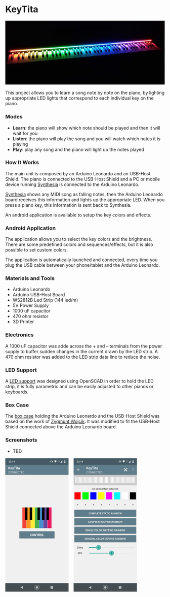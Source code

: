 KeyTita
========

<img src="/media/keytita.png?raw=true">

This project allows you to learn a song note by note on the piano, by lighting up appropriate LED lights that correspond to each individual key on the piano.

### Modes

- <b>Learn</b>: the piano will show which note should be played and then it will wait for you
- <b>Listen</b>: the piano will play the song and you will watch which notes it is playing
- <b>Play</b>: play any song and the piano will light up the notes played

### How It Works

The main unit is composed by an Arduino Leonardo and an USB-Host Shield. The piano is connected to the USB-Host Shield and a PC or mobile device running [Synthesia](https://synthesiagame.com/) is connected to the Arduino Leonardo.

[Synthesia](https://synthesiagame.com/) shows any MIDI song as falling notes, then the Arduino Leonardo board receives this information and lights up the appropriate LED. When you press a piano key, this information is sent back to Synthesia.

An android application is available to setup the key colors and effects.

### Android Application

The application allows you to select the key colors and the brightness. There are some predefined colors and sequences/effects, but it is also possible to set custom colors.

The application is automatically launched and connected, every time you plug the USB cable between your phone/tablet and the Arduino Leonardo.

### Materials and Tools

- Arduino Leonardo
- Arduino USB-Host Board
- WS2812B Led Strip (144 led/m)
- 5V Power Supply
- 1000 uF capacitor
- 470 ohm resistor
- 3D Printer

### Electronics

A 1000 uF capacitor was adde across the + and – terminals from the power supply to buffer sudden changes in the current drawn by the LED strip. A 470 ohm resistor was added to the LED strip data line to reduce the noise.

### LED Support

A [LED support](https://www.thingiverse.com/thing:4548263) was designed using OpenSCAD in order to hold the LED strip, it is fully parametric and can be easily adjusted to other pianos or keyboards.

### Box Case

The [box case](https://github.com/zygmuntw/3D-Printed-Case-for-Arduino) holding the Arduino Leonardo and the USB-Host Shield was based on the work of [Zygmunt Wojcik](https://github.com/zygmuntw). It was modified to fit the USB-Host Shield connected above the Arduino Leonardo board.

### Screenshots

- TBD

<img src="/media/screenshot1.png?raw=true" width="200">&nbsp;&nbsp;&nbsp;&nbsp;<img src="/media/screenshot2.png?raw=true" width="200">
